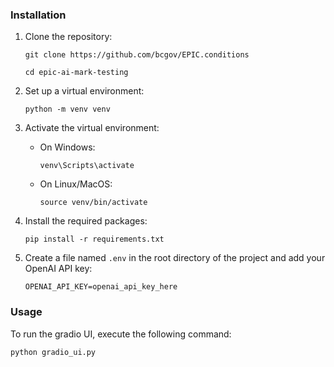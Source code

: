 ### Installation

1. Clone the repository:
   
   `git clone https://github.com/bcgov/EPIC.conditions`

   `cd epic-ai-mark-testing`
   

2. Set up a virtual environment:
   
    `python -m venv venv`

3. Activate the virtual environment:
   - On Windows:
   
        `venv\Scripts\activate`
   - On Linux/MacOS:
   
        `source venv/bin/activate`

4. Install the required packages:
   
    `pip install -r requirements.txt`

5. Create a file named `.env` in the root directory of the project and add your OpenAI API key:
   ```text
   OPENAI_API_KEY=openai_api_key_here
   ```

### Usage

To run the gradio UI, execute the following command:

`python gradio_ui.py`
